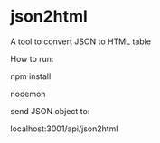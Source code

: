 # json2html
A tool to convert JSON to HTML table

How to run:

npm install

nodemon

send JSON object to:

localhost:3001/api/json2html
